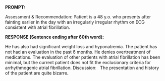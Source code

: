 **PROMPT:**

Assessment & Recommendation:  Patient is a 48 y.o. who presents after fainting earlier in the day with an irregularly irregular rhythm on ECG consistent with atrial fibrillation. 

**RESPONSE (Sentence ending after 60th word):**

He has also had significant weight loss and hyponatremia. The patient has not had an evaluation in the past 6 months. He denies overtreatment of medications. The evaluation of other patients with atrial fibrillation has been minimal, but the current patient does not fit the exclusionary criteria for arrhythmogenic atrial fibrillation. Discussion:   The presentation and history of the patient are quite bizarre. 